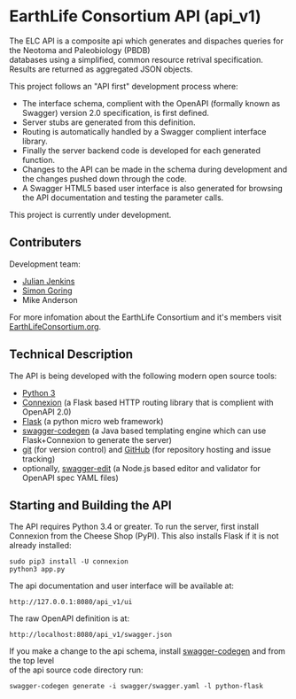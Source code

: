 # EarthLife Consortium API (api_v1)

The ELC API is a composite api which generates and dispaches queries for the Neotoma and Paleobiology (PBDB)  
databases using a simplified, common resource retrival specification. Results are returned as aggregated JSON objects.

This project follows an "API first" development process where:
* The interface schema, complient with the OpenAPI (formally known as Swagger) version 2.0 specification, is first defined.
* Server stubs are generated from this definition.
* Routing is automatically handled by a Swagger complient interface library.
* Finally the server backend code is developed for each generated function.
* Changes to the API can be made in the schema during development and the changes pushed down through the code.
* A Swagger HTML5 based user interface is also generated for browsing the API documentation and testing the parameter calls.

This project is currently under development.  

## Contributers

Development team:
* [Julian Jenkins](http://github.com/jpjenk)
* [Simon Goring](http://github.com/SimonGoring)
* Mike Anderson

For more infomation about the EarthLife Consortium and it's members visit [EarthLifeConsortium.org](http://earthlifeconsortium.org).


## Technical Description

The API is being developed with the following modern open source tools:
* [Python 3](https://www.python.org)
* [Connexion](http://connexion.readthedocs.io/en/latest) (a Flask based HTTP routing library that is complient with OpenAPI 2.0)
* [Flask](http://flask.pocoo.org) (a python micro web framework)
* [swagger-codegen](http://swagger.io/swagger-codegen) (a Java based templating engine which can use Flask+Connexion to generate the server)
* [git](https://git-scm.com) (for version control) and [GitHub](http://github.com) (for repository hosting and issue tracking)
* optionally, [swagger-edit](https://github.com/swagger-api/swagger-editor) (a Node.js based editor and validator for OpenAPI spec YAML files)


## Starting and Building the API

The API requires Python 3.4 or greater. To run the server, first install Connexion from the Cheese Shop (PyPI). This also installs Flask if it is not already installed:
```
sudo pip3 install -U connexion
python3 app.py
```
The api documentation and user interface will be available at:
```
http://127.0.0.1:8080/api_v1/ui
```
The raw OpenAPI definition is at:

```
http://localhost:8080/api_v1/swagger.json
```
If you make a change to the api schema, install [swagger-codegen](http://swagger.io/swagger-codegen) and from the top level  
of the api source code directory run:
```
swagger-codegen generate -i swagger/swagger.yaml -l python-flask
```

